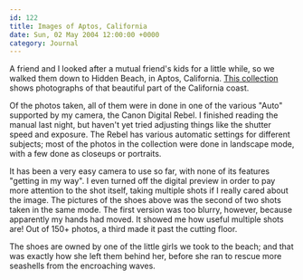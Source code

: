 ```yaml
---
id: 122
title: Images of Aptos, California
date: Sun, 02 May 2004 12:00:00 +0000
category: Journal
---
```


A friend and I looked after a mutual friend's kids for a little while,
so we walked them down to Hidden Beach, in Aptos, California.
[This collection](gallery/California/Aptos/index.html) shows photographs of that beautiful part of the
California coast.

Of the photos taken, all of them were in done in one of the various
"Auto" supported by my camera, the Canon Digital Rebel.  I finished
reading the manual last night, but haven't yet tried adjusting things
like the shutter speed and exposure.  The Rebel has various automatic
settings for different subjects; most of the photos in the collection
were done in landscape mode, with a few done as closeups or portraits.

It has been a very easy camera to use so far, with none of its features
"getting in my way".  I even turned off the digital preview in order to
pay more attention to the shot itself, taking multiple shots if I really
cared about the image.  The pictures of the shoes above was the second
of two shots taken in the same mode.  The first version was too blurry,
however, because apparently my hands had moved.  It showed me how useful
multiple shots are!  Out of 150+ photos, a third made it past the
cutting floor.

The shoes are owned by one of the little girls we took to the beach; and
that was exactly how she left them behind her, before she ran to rescue
more seashells from the encroaching waves.



